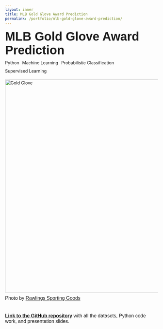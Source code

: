 ```yaml
---
layout: inner
title: MLB Gold Glove Award Prediction
permalink: /portfolio/mlb-gold-glove-award-prediction/
---
```


<div class="container" style="margin-top: 10px;">

  <!-- Title Section -->
  <div class="row">
    <div class="col-12">
      <div style="font-size:40px; font-family: 'Source Sans 3', sans-serif; font-weight: bold; margin-bottom: 10px;">
        MLB Gold Glove Award Prediction
      </div>
    </div>
  </div>

  <!-- Tags Section -->
  <div class="row" style="margin-bottom: 20px;">
    <div class="col-12">
      <div class="tags-container" style="display: flex; gap: 10px; flex-wrap: wrap;">
        <span class="tag ms-excel">Python</span>
        <span class="tag vba">Machine Learning</span>
        <span class="tag macros">Probabilistic Classification</span>
        <span class="tag linear-programming">Supervised Learning</span>
      </div>
    </div>
  </div>

  <!-- Image Section -->
 <div class="row" style="margin-bottom: 10px;">
  <div class="col-12">
    <img src="https://www.rawlings.com/dw/image/v2/BBBJ_PRD/on/demandware.static/-/Sites-rawlings-consolidated-Library/default/dw7605d493/images/landing/gold-glove/gold-glove-header-1440-600.jpg" 
         alt="Gold Glove" 
         class="img-fluid" 
         style="max-width: 100%; width: 700px; display: block;">
  </div>
</div>
<div style="font-size:16px; font-family: 'Source Sans 3', sans-serif; margin-bottom: 40px;">Photo by <a href="https://www.rawlings.com/gold-glove-criteria.html" style="font-size:16px; font-family: 'Source Sans 3', sans-serif;">Rawlings Sporting Goods</a></div>

<div style="font-size:16px; font-family: 'Source Sans 3', sans-serif;"><strong><a href="https://github.com/yejinannachoi/mlb-gold-glove-award-prediction" style="font-size:16px; font-family: 'Source Sans 3', sans-serif;">Link to the GitHub repository</a></strong> with all the datasets, Python code work, and presentation slides.</div>

</div>
